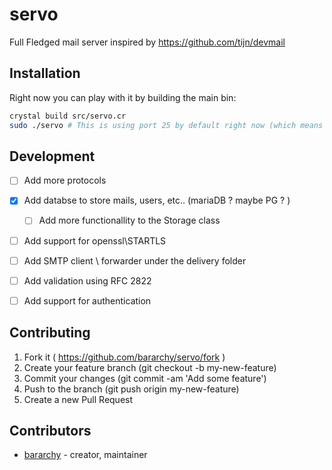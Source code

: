 # servo

Full Fledged mail server inspired by https://github.com/tijn/devmail 

## Installation

Right now you can play with it by building the main bin:  
```bash
crystal build src/servo.cr
sudo ./servo # This is using port 25 by default right now (which means root privs)
```


## Development

- [ ] Add more protocols  
- [x] Add databse to store mails, users, etc.. (mariaDB ? maybe PG ? )  
  - [ ] Add more functionallity to the Storage class  
- [ ] Add support for openssl\STARTLS  
- [ ] Add SMTP client \ forwarder under the delivery folder  
- [ ] Add validation using RFC 2822  
- [ ] Add support for authentication  


## Contributing

1. Fork it ( https://github.com/bararchy/servo/fork )
2. Create your feature branch (git checkout -b my-new-feature)
3. Commit your changes (git commit -am 'Add some feature')
4. Push to the branch (git push origin my-new-feature)
5. Create a new Pull Request

## Contributors

- [bararchy](https://github.com/bararchy) - creator, maintainer
